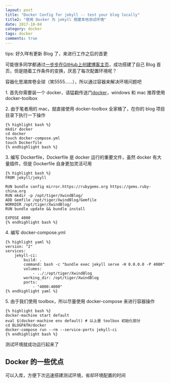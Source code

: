 ```yaml
---
layout: post
title: "Docker Config for jekyll -- test your blog locally"
title2: "使用 Docker 为 jekyll 搭建本地测试环境"
date: 2017-10-04
category: docker
tags: docker
comments: true
---
```

tips: 好久咩有更新 Blog 了，来进行工作之后的首更


可能很多同学都通过[一步步在GitHub上创建博客主页](http://www.pchou.info/ssgithubPage/2013-01-03-build-github-blog-page-01.html)，成功搭建了自己 Blog 首页，但是随着工作条件的变换，厌恶了每次配置环境呢？


容器化思潮席卷全球（笑5555......），所以通过容器来解决环境问题吧


1\. 首先你需要装一个 docker，请猛戳传送门[docker](https://www.docker.com/)，windows 和 mac 推荐使用 docker-toolbox

2\. 由于笔者用的 mac，就直接使用 docker-toolbox 全家桶了，在你的 blog 项目目录下执行一下操作
    
    {% highlight bash %}
    mkdir docker
    cd docker
    touch docker-compose.yml
    touch Dockerfile
    {% endhighlight bash %}
    
3\. 编写 Dockerfile，Dockerfile 是 docker 运行的重要文件，虽然 docker 有大量插件，但是 Dockerfile 自身更加灵活可用
    
    {% highlight bash %}
    FROM jekyll/jekyll
    
    RUN bundle config mirror.https://rubygems.org https://gems.ruby-china.org
    RUN mkdir -p /opt/tiger/XwindBlog/
    ADD Gemfile /opt/tiger/XwindBlog/Gemfile
    WORKDIR /opt/tiger/XwindBlog/
    RUN bundle update && bundle install
    
    EXPOSE 4000
    {% endhighlight bash %}
    
4\. 编写 docker-compose.yml

    {% highlight yaml %}
    version: "2"
    services:
        jekyll-ci:
            build: .
            command: bash -c "bundle exec jekyll serve -H 0.0.0.0 -P 4000"
            volumes:
                - ../:/opt/tiger/XwindBlog
            working_dir: /opt/tiger/XwindBlog
            ports:
                - "4000:4000"
    {% endhighlight yaml %}

5\. 由于我们使用 toolbox，所以尽量使用 docker-compose 来进行容器操作

    {% highlight bash %}
    docker-machine start default
    eval $(docker-machine env default) # 以上是 toolbox 初始化部分
    cd BLOGPATH/docker
    docker-compose run --rm --service-ports jekyll-ci
    {% endhighlight bash %}

测试环境就成功运行起来了

## Docker 的一些优点

可以入库，方便下次迅速搭建测试环境，省却环境配置的时间
